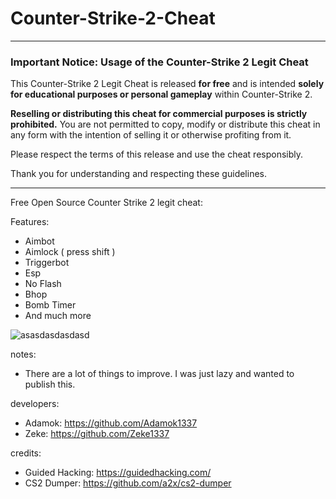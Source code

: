 # Counter-Strike-2-Cheat

---

### Important Notice: Usage of the Counter-Strike 2 Legit Cheat

This Counter-Strike 2 Legit Cheat is released **for free** and is intended **solely for educational purposes or personal gameplay** within Counter-Strike 2. 

**Reselling or distributing this cheat for commercial purposes is strictly prohibited.** You are not permitted to copy, modify or distribute this cheat in any form with the intention of selling it or otherwise profiting from it.

Please respect the terms of this release and use the cheat responsibly.

Thank you for understanding and respecting these guidelines.

--- 

Free Open Source Counter Strike 2 legit cheat:

Features:
- Aimbot
- Aimlock ( press shift )
- Triggerbot
- Esp
- No Flash
- Bhop
- Bomb Timer
- And much more

![asasdasdasdasd](https://github.com/user-attachments/assets/141442b9-3f4a-4b32-87ec-09a8a3209fa7)


notes:

- There are a lot of things to improve. I was just lazy and wanted to publish this.

developers:

- Adamok: https://github.com/Adamok1337
- Zeke: https://github.com/Zeke1337

credits:

- Guided Hacking: https://guidedhacking.com/
- CS2 Dumper: https://github.com/a2x/cs2-dumper


